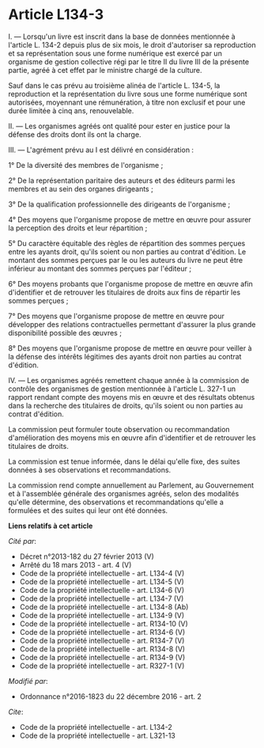 # Article L134-3

I. ― Lorsqu'un livre est inscrit dans la base de données mentionnée à l'article L. 134-2 depuis plus de six mois, le droit
d'autoriser sa reproduction et sa représentation sous une forme numérique est exercé par un organisme de gestion collective
régi par le titre II du livre III de la présente partie, agréé à cet effet par le ministre chargé de la culture. 

Sauf dans le cas prévu au troisième alinéa de l'article L. 134-5, la reproduction et la représentation du livre sous une
forme numérique sont autorisées, moyennant une rémunération, à titre non exclusif et pour une durée limitée à cinq ans,
renouvelable. 

II. ― Les organismes agréés ont qualité pour ester en justice pour la défense des droits dont ils  ont la charge. 

III. ― L'agrément prévu au I est délivré en considération : 

1° De la diversité des membres de l'organisme ; 

2° De la représentation paritaire des auteurs et des éditeurs parmi les membres et au sein des organes dirigeants ; 

3° De la qualification professionnelle des dirigeants de l'organisme ; 

4° Des moyens que l'organisme propose de mettre en œuvre pour assurer la perception des droits et leur répartition ; 

5° Du caractère équitable des règles de répartition des sommes perçues entre les ayants droit, qu'ils soient ou non parties
au contrat d'édition. Le montant des sommes perçues par le ou les auteurs du livre ne peut être inférieur au montant des
sommes perçues par l'éditeur ; 

6° Des moyens probants que l'organisme propose de mettre en œuvre afin d'identifier et de retrouver les titulaires de droits
aux fins de répartir les sommes perçues ; 

7° Des moyens que l'organisme propose de mettre en œuvre pour développer des relations contractuelles permettant d'assurer la
plus grande disponibilité possible des œuvres ; 

8° Des moyens que l'organisme propose de mettre en œuvre pour veiller à la défense des intérêts légitimes des ayants droit
non parties au contrat d'édition. 

IV. ― Les organismes agréés remettent chaque année à la commission de contrôle des organismes de gestion mentionnée à
l'article L. 327-1 un rapport rendant compte des moyens mis en œuvre et des résultats obtenus dans la recherche des
titulaires de droits, qu'ils soient ou non parties au contrat d'édition. 

La commission peut formuler toute observation ou recommandation d'amélioration des moyens mis en œuvre afin d'identifier et
de retrouver les titulaires de droits. 

La commission est tenue informée, dans le délai qu'elle fixe, des suites données à ses observations et recommandations. 

La commission rend compte annuellement au Parlement, au Gouvernement et à l'assemblée générale des organismes agréés, selon
des modalités qu'elle détermine, des observations et recommandations qu'elle a formulées et des suites qui leur ont été
données.

**Liens relatifs à cet article**

_Cité par_:

  - Décret n°2013-182 du 27 février 2013 (V)
  - Arrêté du 18 mars 2013 - art. 4 (V)
  - Code de la propriété intellectuelle - art. L134-4 (V)
  - Code de la propriété intellectuelle - art. L134-5 (V)
  - Code de la propriété intellectuelle - art. L134-6 (V)
  - Code de la propriété intellectuelle - art. L134-7 (V)
  - Code de la propriété intellectuelle - art. L134-8 (Ab)
  - Code de la propriété intellectuelle - art. L134-9 (V)
  - Code de la propriété intellectuelle - art. R134-10 (V)
  - Code de la propriété intellectuelle - art. R134-6 (V)
  - Code de la propriété intellectuelle - art. R134-7 (V)
  - Code de la propriété intellectuelle - art. R134-8 (V)
  - Code de la propriété intellectuelle - art. R134-9 (V)
  - Code de la propriété intellectuelle - art. R327-1 (V)

_Modifié par_:

  - Ordonnance n°2016-1823 du 22 décembre 2016 - art. 2

_Cite_:

  - Code de la propriété intellectuelle - art. L134-2
  - Code de la propriété intellectuelle - art. L321-13
